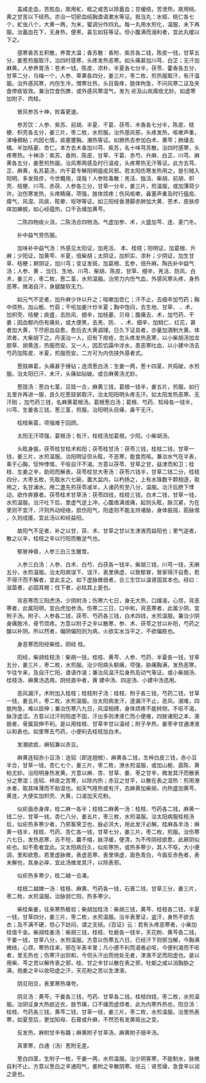 <!-- { "loadSidebar": true } -->
　　盖咸走血，苦胜血，故用虻、蛭之咸苦以除蓄血；甘缓结，苦泄热，故用桃、黄之甘苦以下结热。亦治一切瘀血结胸谵语漱水等证。抵当丸：水蛭、桃仁各七个，虻虫八个，大黄一两，为末，蜜调分作四丸。每一丸用水煎化，温服，未下再服。治蓄血在下，无身热，便黑，喜忘如狂等证。但小腹满而溺利者，宜此丸缓以下之。

　　感寒香苏五积散，养胃大温；香苏散：香附、紫苏各二钱，陈皮一钱，甘草五分，姜葱煎服取汗。治四时感寒，头疼发热恶寒。如头痛甚加川芎、白芷；无汗加麻黄。人参养胃汤：苍术一钱，陈皮、浓朴、半夏各七分半，茯苓、藿香各五分，甘草二分，乌梅一个，人参、草果各四分，姜三片，枣二枚，煎热服取汗，有汗温服。治外感风寒，内伤生冷，憎寒壮热，头目昏疼，肢体拘急，不问风寒二证及夹食停痰皆效。兼治饮食伤脾，或外感风寒湿气，发为 疟及山岚瘴疫尤妙。如虚寒加附子、肉桂。

　　冒风参苏十神，败毒更速。

　　参苏饮：人参、紫苏、前胡、半夏、干葛、茯苓、木香各七分半，陈皮、桔梗、枳壳各五分，姜三片，枣二枚，水煎服。治外感风邪，头疼发热，咳嗽声重，涕唾稠粘；内因七情，痰塞壅胸，潮热等证。如肺热去参加白术、黄芩；肺燥去橘、半加栝蒌、杏仁。本方去木香加川芎、紫苏，名十味芎苏散。治四时感寒，头疼寒热。十神汤：紫苏、香附、陈皮、甘草、干葛、赤芍、升麻、白芷、川芎、麻黄各五分，姜葱煎热服。治风寒两感及时行温疫，头疼寒热无汗等证。此方去芎、芷、麻黄，名苏葛汤，内干葛专解阳明瘟疫风邪。若太阳伤寒发热用之，是引贼入阳明，多发斑疹，今世概用，误哉！人参败毒散：羌活、独活、柴胡、前胡、枳壳、桔梗、川芎、赤茯、人参各三分，甘草一分半，姜三片，煎温服，或加薄荷少许。治伤寒发热，头疼睛痛，项强，肢体烦疼；伤风咳嗽，鼻塞声重及时行瘟疫、瘴气、风湿、风痰、眩晕、呕哕等证。如三阳经香港脚赤肿加大黄、苍术，皮肤疹痒加蝉蜕，如心经蕴热，口干舌燥加黄芩。

　　二陈四物痰火消，二陈汤合四物汤。气虚加参、术，火盛加芩、连、麦门冬。

　　补中益气劳伤服。

　　加味补中益气汤：外感见太阳证，加羌活、 本、桂枝；阳明证，加葛根、升麻；少阳证，加黄芩、半夏，倍柴胡；太阴证，加枳实、浓朴；少阴证，加生甘草、桔梗；厥阴证，加川芎；变证发斑，加葛根、玄参，倍升麻。陶氏补中益气汤；人参、黄 、当归、生地、川芎、柴胡、陈皮、甘草、细辛、羌活、防风、白术，姜三片，枣二枚，葱二茎，水煎温服。治劳力内伤气血，外感风寒头疼，身热恶寒，微渴自汗，身腿酸软无力。

　　如元气不足者，加升麻少许以升之；喘嗽加杏仁；汗不止，去细辛加芍药；胸中烦热，加山栀、竹茹；干呕加姜汁炒半夏；胸中饱闷，去生地、甘草、 、术，加枳壳、桔梗；痰盛，去防风、细辛，加栝蒌、贝母；腹痛去、术，加芍药、干姜；因血郁内伤有痛处，或大便黑，去羌、防、 、术、细辛，加桃仁、红花，甚者加大黄，下尽瘀血自愈，愈后去大黄调理。日久下证具者，亦量加酒制大黄。体浓者，大柴胡下之。丹溪治一人，旧有下疳疮，忽头疼发热恶寒，以小柴胡汤加龙胆草、胡黄连，热服而安。又一人，因忍饥霜中涉水，患恶寒吐血，以小建中汤去芍药加陈皮、半夏，煎服而安。二方可为内伤挟外感者式。

　　葱豉麻葛，头痛甚于捶钻；连须葱白汤：生姜一两，葱十四茎，共捣破，水煎服。治太阳已汗、未汗，头痛如钻破。或合麻黄汤尤妙。

　　葱豉汤：葱白七茎，豆豉一合，麻黄三钱，葛根一钱半，姜五片，煎服。如行五里许再进一服，良久吃葱豉粥取汗。治太阳阳明头疼无汗。如太阳发热恶寒、无汗刚 ，加芍药三钱，名麻黄葛根汤。葛根葱白汤；葛根、芍药、知母各一钱半，川芎、生姜各三钱，葱三茎，煎服。治阳明头目痛，鼻干无汗。

　　桂枝柴葛，项强难于回顾。

　　太阳无汗项强，葛根汤；有汗，桂枝汤加葛根。少阳，小柴胡汤。

　　头眩身振，茯苓桂甘桂术和阳；茯苓桂甘汤：茯苓三钱，桂枝二钱，甘草一钱，姜三片，水煎温服。治阳明证但头眩，不恶寒，能食而咳。兼治水气在半表，乘于心胸，怔忡悸惕，干呕自汗不渴。方意以茯苓、甘草之甘，益津而和卫；桂枝、生姜之辛，助阳而解表。茯苓桂甘大枣汤：茯苓六钱半，甘草二钱二分，桂枝四分，大枣五枚，先取水六七碗，置大盆内，以杓扬之，上有水珠数千颗相逐，取用之，名甘澜水。用二盏先煎茯苓减半，入诸药煎至八分，温服。治汗后脐下悸动，欲作奔豚者。茯苓桂术甘草汤：茯苓四钱，桂枝三钱，白术二钱，甘草一钱，水煎温服。治汗吐下后，里虚气逆上冲，心腹痞满或痛，起则头眩，脉沉紧，为在里则不宜汗，汗则外动经络，损伤阳气，阳虚则不能主持诸脉，身体振摇，筋脉惕 ，久则成痿，宜此汤以和经益阳。

　　故阳气不足者，补之以甘，茯、术、甘草之甘以生津液而益阳也；里气逆者，散之以辛，桂枝之辛以行阳而散逆气也。

　　郁冒神昏，人参三白三生醒胃。

　　人参三白汤：人参、白术、白芍、白茯各一钱半，柴胡三钱，川芎一钱，天麻五分，水煎温服。治太阳病误下、误汗，表里俱虚，以致郁冒，冒家得汗自愈，若不得汗而不解者，宜此主之。如下虚脉微弱者，合三生饮以温肾固其本也。经曰：滋苗者，必固其根；伐下者，必枯其上是也。

　　背恶寒而三阳虎汤，少阴附汤；伤寒六七日，身无大热，口燥渴，心烦，背恶寒者，此属阳明，宜白虎加参汤。伤寒二三日，口中和，背恶寒者，此属少阴，宜附子汤。附子、人参各二钱，茯苓、芍药各三钱，白术四钱，水煎温服。兼治少阴身痛肢冷，骨节烦疼。方意以附子之辛以散寒，参、术、茯苓之甘以补阳，芍药之酸以补阴。所以然者，偏阴偏阳则为病，火欲实水当平之，不欲偏胜也。

　　身恶寒而阳经柴桂，阴经 桂。

　　阳经，柴胡桂枝汤：柴胡一钱，桂枝、黄芩、人参、芍药、半夏各一钱，甘草五分，姜三片，枣二枚，水煎服。治少阳病头额痛，项强，胁痛胸满，发热恶寒，乍往乍来，及自汗亡阳，谵语作渴；兼治风温汗后身热及动气等证。或小柴胡汤、桂枝汤、麻黄汤选用。阴经直中者，黄 建中汤、四逆汤、小建中汤选用。

　　恶风漏汗，术附加入桂枝；桂枝附子汤：桂枝、附子各三钱，芍药二钱，甘草一钱，姜五片，枣二枚，水煎温服。治太阳病发汗，遂漏汗不止，恶风，溺难，四肢拘急，难以屈伸；兼治伤寒八九日，风湿相搏，身体烦疼不能转侧，不呕不渴，脉浮虚涩。方意以过汗则阳虚不固，汗出多则津液亡而小便难，四肢诸阳之本，液脱者，骨属屈伸不利。是以用桂枝、甘草辛甘以温经；附子辛热，姜枣辛甘通津液以和表也。如里寒去芍药，小便利去桂枝加白术。

　　发潮欲疸，麻轺兼以赤豆。

　　麻黄连轺赤小豆汤：连轺（即连翘根）、麻黄各二钱，生梓白皮三钱，赤小豆半合，甘草一钱，杏仁七个，姜三片，枣二枚，潦水煎温服，或加山栀、茵陈、黄柏尤妙。治阳明身热发黄。方意以麻、杏、甘草、姜、枣之甘辛，微发其汗而散表分之寒湿；连轺、梓皮之苦寒，以除内热；赤豆之甘平，以散在表之湿热：煎用潦水者，取其味薄而不助湿也。如天气暄热或有汗，去麻黄加柴胡，内热盛加黄芩、黄连，大便实加枳壳、大黄，口渴加天花粉。

　　似疟面赤身痒，桂二麻一各半；桂枝二麻黄一汤：桂枝、芍药各二钱，麻黄一钱二分，甘草一钱，杏仁八分，姜五片，枣三枚，水煎温服。治太阳病服桂枝汤后，似疟热多寒少者，乃邪客荣卫也，脉必洪大，用此发汗必解。桂麻各半汤：麻黄一钱半，桂枝、芍药、杏仁各一钱，甘草七分，姜三片，枣二枚，煎服。治伤寒六七日，发热恶寒，舌不短，囊不缩，脉浮缓，便清，为不传阴经欲愈，此厥阴似疟也。如不愈者宜此。又太阳病日久，似疟寒热，或热多寒少，其人不呕，大小便调，里和欲愈。若里虚脉微，表虚恶寒，表里俱虚，面色青白，今面反赤色者，表未解也，其身必痒，宜此汤微发其汗，以除表邪。

　　似疟热多寒少，桂二越一合凑。

　　桂枝二越婢一汤：桂枝、麻黄、芍药各一钱，石膏二钱，甘草三分，姜三片，枣二枚，水煎温服。治脉弱亡阳，热多寒少。

　　柴桂柴姜，往来寒热极验；柴胡加桂汤：柴胡三钱，黄芩、桂枝各二钱，半夏一钱，甘草四分，姜三片，枣二枚，水煎温服。治半表里证，盗汗，身热不欲去衣；及不满不硬，但心下妨闷，谓之支结。《百证》云：若有头疼恶寒者，小柴加桂值千金。柴胡桂姜汤：柴胡三钱，桂枝、牡蛎各一钱半，天花粉、黄芩各二钱，干姜一钱，甘草八分，水煎温服。方意以伤寒五六日，已经汗下则邪当解，今胸满微结，心烦，寒热往来，邪在半表半里；凡小便不利而渴者必呕，今便利渴而不呕者，里无热也；伤寒汗出则和，今但头汗出而他处无者，津液不足而阳虚也。是以用柴、芩之苦以解传表之邪，桂、甘之辛甘以散在表之邪，牡蛎之咸以消胸胁之满，炮姜之辛以收阳虚之汗，天花粉之苦以生津液。

　　阴旦阳旦，表里寒热堪夸。

　　阴旦汤：黄芩，干姜各三钱，芍药、甘草各二钱，桂枝四钱，枣二枚，水煎温服。治阴证身大热欲近衣，肢节痛，口不燥而虚烦者，此为内寒外热也，阳旦汤：桂枝、芍药各三钱，黄芩二钱，甘草一钱，姜三片，枣二枚，水煎温服。治里热表寒，如夏至后，更加知母、石膏或升麻，不然恐有发黄斑出之变。

　　反发热，麻附甘辛有趣；麻黄附子甘草汤，麻黄附子细辛汤。

　　真里寒，白通（汤）葱附无差。

　　葱白四茎，生附子一枚，干姜一两，水煎温服。治少阴客寒，不能制水，脉微自利不止。方意以葱白之辛通阳气，姜附之辛散阴寒。经云：肾苦燥，急食辛以润之是也。

